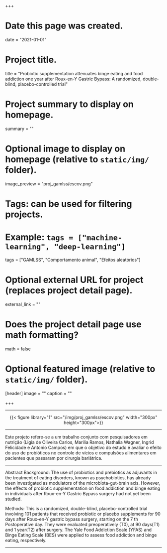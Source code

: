 +++
# Date this page was created.
date = "2021-01-01"

# Project title.
title = "Probiotic supplementation attenuates binge eating and food addiction one year after Roux-en-Y Gastric Bypass: A randomized, double-blind, placebo-controlled trial"

# Project summary to display on homepage.
summary = ""

# Optional image to display on homepage (relative to `static/img/` folder).
image_preview = "proj_gamlss/escov.png"

# Tags: can be used for filtering projects.
# Example: `tags = ["machine-learning", "deep-learning"]`
tags = ["GAMLSS", "Comportamento animal", "Efeitos aleatórios"]

# Optional external URL for project (replaces project detail page).
external_link = ""

# Does the project detail page use math formatting?
math = false

# Optional featured image (relative to `static/img/` folder).
[header]
image = ""
caption = ""

+++

---

<center>
{{< figure library="1" src="/img/proj_gamlss/escov.png" width="300px" height="300px">}}
</center>

---

Este projeto refere-se a um trabalho conjunto com pesquisadores em nutrição (Ligia de Oliveira Carlos, Marilia Ramos, Nathalia Wagner, Ingrid Felicidade e Antonio Campos) em que o objetivo do estudo é avaliar o efeito do uso de probióticos no controle de vícios e compulsões alimentares em pacientes que passaram por cirurgia bariátrica.

---

Abstract
Background: The use of probiotics and prebiotics as adjuvants in the treatment of eating disorders, known as psychobiotics, has already been investigated as modulators of the microbiota-gut-brain axis. However, the effects of probiotic supplementation on food addiction and binge eating in individuals after Roux-en-Y Gastric Bypass surgery had not yet been studied.

Methods: This is a randomized, double-blind, placebo-controlled trial involving 101 patients that received probiotic or placebo supplements for 90 days after Roux-en-Y gastric bypass surgery, starting on the 7 th Postoperative day. They were evaluated preoperatively (T0), at 90 days(T1) and 1 year(T2) after surgery. The Yale Food Addiction Scale (YFAS) and Binge Eating Scale (BES) were applied to assess food addiction and binge eating, respectively.

---
